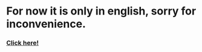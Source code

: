 # For now it is only in english, sorry for inconvenience.

### <a href="https://github.com/FilipGieraga/Python-ENG/tree/master/18.%20Regular%20Expressions%20%2B%20GUI">Click here!</a>



